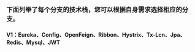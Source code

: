 ### 下面列举了每个分支的技术栈，您可以根据自身需求选择相应的分支。
#### V1：Eureka、Config、OpenFeign、Ribbon、Hystrix、Tx-Lcn、Jpa、Redis、Mysql、JWT
